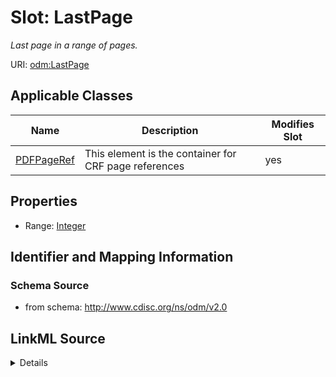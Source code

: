 # Slot: LastPage


_Last page in a range of pages._



URI: [odm:LastPage](http://www.cdisc.org/ns/odm/v2.0/LastPage)



<!-- no inheritance hierarchy -->




## Applicable Classes

| Name | Description | Modifies Slot |
| --- | --- | --- |
[PDFPageRef](PDFPageRef.md) | This element is the container for CRF page references |  yes  |







## Properties

* Range: [Integer](Integer.md)





## Identifier and Mapping Information







### Schema Source


* from schema: http://www.cdisc.org/ns/odm/v2.0




## LinkML Source

<details>
```yaml
name: LastPage
description: Last page in a range of pages.
from_schema: http://www.cdisc.org/ns/odm/v2.0
rank: 1000
alias: LastPage
domain_of:
- PDFPageRef
range: integer

```
</details>